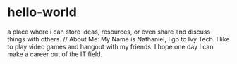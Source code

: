 # hello-world
a place where i can store ideas, resources, or even share and discuss things with others.
//
About Me:
My Name is Nathaniel, I go to Ivy Tech. I like to play video games and hangout with my friends.
I hope one day I can make a career out of the IT field.
